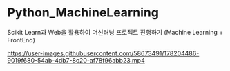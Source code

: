 # Python_MachineLearning
Scikit Learn과 Web을 활용하여 머신러닝 프로젝트 진행하기 (Machine Learning + FrontEnd)

https://user-images.githubusercontent.com/58673491/178204486-9019f680-54ab-4db7-8c20-af78f96abb23.mp4
